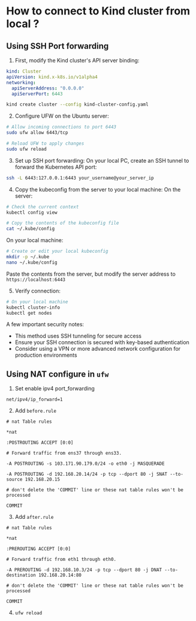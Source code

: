 # How to connect to Kind cluster from local ?

## Using SSH Port forwarding

1. First, modify the Kind cluster's API server binding:

```yaml
kind: Cluster
apiVersion: kind.x-k8s.io/v1alpha4
networking:
  apiServerAddress: "0.0.0.0"
  apiServerPort: 6443
```

```bash
kind create cluster --config kind-cluster-config.yaml
```

2. Configure UFW on the Ubuntu server:

```bash
# Allow incoming connections to port 6443
sudo ufw allow 6443/tcp

# Reload UFW to apply changes
sudo ufw reload
```

3. Set up SSH port forwarding:
   On your local PC, create an SSH tunnel to forward the Kubernetes API port:

```bash
ssh -L 6443:127.0.0.1:6443 your_username@your_server_ip
```

4. Copy the kubeconfig from the server to your local machine:
   On the server:

```bash
# Check the current context
kubectl config view

# Copy the contents of the kubeconfig file
cat ~/.kube/config
```

On your local machine:

```bash
# Create or edit your local kubeconfig
mkdir -p ~/.kube
nano ~/.kube/config
```

Paste the contents from the server, but modify the server address to `https://localhost:6443`

5. Verify connection:

```bash
# On your local machine
kubectl cluster-info
kubectl get nodes
```

A few important security notes:

- This method uses SSH tunneling for secure access
- Ensure your SSH connection is secured with key-based authentication
- Consider using a VPN or more advanced network configuration for production environments

## Using NAT configure in `ufw`

1. Set enable ipv4 port_forwarding

```shell
net/ipv4/ip_forward=1
```

2. Add `before.rule`

```shell
# nat Table rules

*nat

:POSTROUTING ACCEPT [0:0]

# Forward traffic from ens37 through ens33.

-A POSTROUTING -s 103.171.90.179.0/24 -o eth0 -j MASQUERADE

-A POSTROUTING -d 192.168.20.14/24 -p tcp --dport 80 -j SNAT --to-source 192.168.20.15

# don't delete the 'COMMIT' line or these nat table rules won't be processed

COMMIT
```

3. Add `after.rule`

```shell
# nat Table rules

*nat

:PREROUTING ACCEPT [0:0]

# Forward traffic from eth1 through eth0.

-A PREROUTING -d 192.168.10.3/24 -p tcp --dport 80 -j DNAT --to-destination 192.168.20.14:80

# don't delete the 'COMMIT' line or these nat table rules won't be processed

COMMIT
```

4. `ufw reload`
